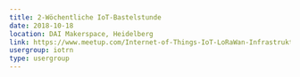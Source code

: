 ```yaml
---
title: 2-Wöchentliche IoT-Bastelstunde
date: 2018-10-18
location: DAI Makerspace, Heidelberg
link: https://www.meetup.com/Internet-of-Things-IoT-LoRaWan-Infrastruktur-4-RheinNeckar/events/rwnvnpyxnbxb/
usergroup: iotrn
type: usergroup
---
```

